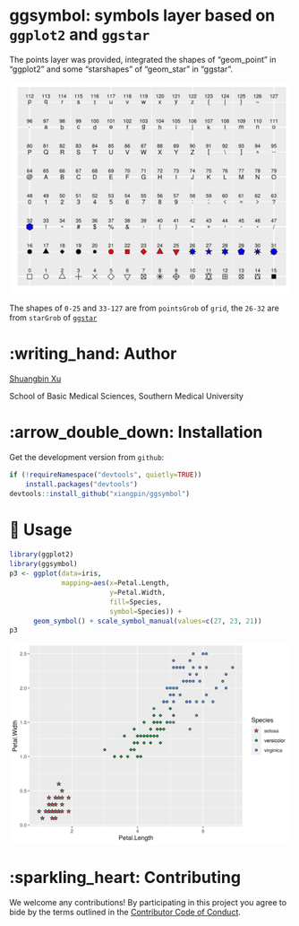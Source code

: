<!-- README.md is generated from README.Rmd. Please edit that file -->

# ggsymbol: symbols layer based on `ggplot2` and `ggstar`

<!-- <img src="https://github.com/xiangpin/ggsymbol/blob/master/inst/extdata/ggsymbol.png" height="200" align="right" /> -->

<!-- [![CRAN_Status_Badge](https://www.r-pkg.org/badges/version/ggsymbol?color=green)](https://cran.r-project.org/package=ggsymbol) -->

<!-- r badge_devel("xiangpin/ggsymbol", "green") -->

<!-- [![](https://cranlogs.r-pkg.org/badges/grand-total/ggsymbol?color=green)](https://cran.r-project.org/package=ggsymbol) -->

<!-- [![](https://cranlogs.r-pkg.org/badges/ggsymbol?color=green)](https://cranlogs.r-pkg.org/downloads/total/last-month/ggsymbol) -->

<!-- [![](https://cranlogs.r-pkg.org/badges/last-week/ggsymbol?color=green)](https://cranlogs.r-pkg.org/downloads/total/last-week/ggsymbol) -->

The points layer was provided, integrated the shapes of “geom\_point” in
“ggplot2” and some “starshapes” of “geom\_star” in “ggstar”.

![](./inst/extdata/symbols.png)

The shapes of `0-25` and `33-127` are from `pointsGrob` of `grid`, the
`26-32` are from `starGrob` of
[`ggstar`](https://github.com/xiangpin/ggstar)

# :writing\_hand: Author

[Shuangbin Xu](https://github.com/xiangpin)

School of Basic Medical Sciences, Southern Medical University

# :arrow\_double\_down: Installation

<!-- Get the released version from `CRAN`: -->

<!-- install.packages("ggsymbol") -->

Get the development version from `github`:

``` r
if (!requireNamespace("devtools", quietly=TRUE))
    install.packages("devtools")
devtools::install_github("xiangpin/ggsymbol")
```

# :beginner: Usage

``` r
library(ggplot2)
library(ggsymbol)
p3 <- ggplot(data=iris,
             mapping=aes(x=Petal.Length,
                         y=Petal.Width,
                         fill=Species,
                         symbol=Species)) +
      geom_symbol() + scale_symbol_manual(values=c(27, 23, 21))
p3
```

![](./inst/extdata/fig1.png)

<!-- # :book: Vignette -->

<!-- For more details, please refer to the [online vignette](https://cran.r-project.org/web/packages/ggsymbol/vignettes/ggsymbol.html) -->

<!-- If you have installed it, you can also view the vignette on local. -->

<!-- browseVignettes("ggsymbol") -->

# :sparkling\_heart: Contributing

We welcome any contributions\! By participating in this project you
agree to bide by the terms outlined in the [Contributor Code of
Conduct](CONDUCT.md).
